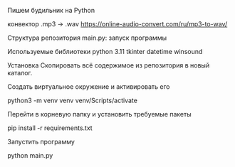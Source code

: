 Пишем будильник на Python

конвектор .mp3 -> .wav https://online-audio-convert.com/ru/mp3-to-wav/

Структура репозитория
main.py: запуск программы

Используемые библиотеки
python 3.11
tkinter
datetime
winsound


Установка
Скопировать всё содержимое из репозитория в новый каталог.

Создать виртуальное окружение и активировать его

python3 -m venv venv venv/Scripts/activate

Перейти в корневую папку и установить требуемые пакеты

pip install -r requirements.txt

Запустить программу

python main.py
